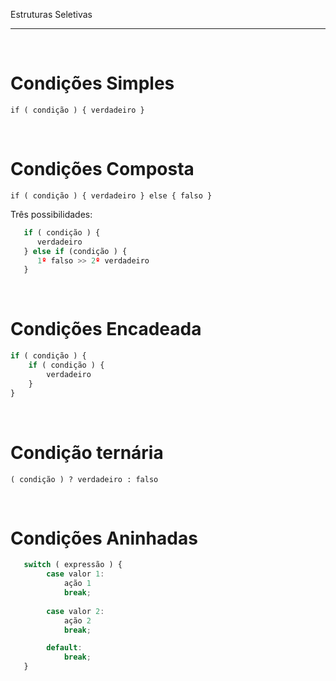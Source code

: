 Estruturas Seletivas
***
<br/>
 
# Condições Simples		

`if ( condição ) { verdadeiro } `
 
<br/>
 
# Condições Composta		

`if ( condição ) { verdadeiro } else { falso }`  

Três possibilidades:  

```javascript
   if ( condição ) {
      verdadeiro
   } else if (condição ) {
      1º falso >> 2º verdadeiro
   }
```
 
<br/>
 
# Condições Encadeada		

```javascript
if ( condição ) { 
    if ( condição ) { 
        verdadeiro 
    } 
}
```
 
<br/>
 
# Condição ternária		

`( condição ) ? verdadeiro : falso`
 
<br/>
 
# Condições Aninhadas		

```javascript
   switch ( expressão ) {
        case valor 1: 
            ação 1
            break;
 
        case valor 2: 
            ação 2
            break;

        default:
            break;
   }
```